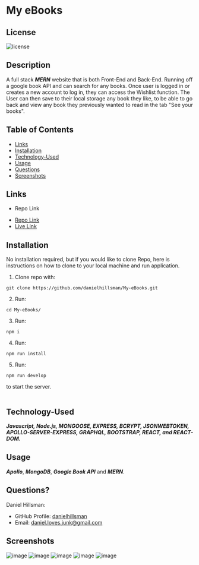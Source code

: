 # My eBooks

  ## License

  ![license](https://img.shields.io/static/v1?label=license&message=LABD&color=success)
  
  ## Description
  
  A full stack ***MERN*** website that is both Front-End and Back-End. Running off a google book API and can search for any books. Once user is logged in or creates a new account to log in, they can access the Wishlist function. The User can then save to their local storage any book they like, to be able to go back and view any book they previously wanted to read in the tab "See your books".
  
  ## Table of Contents
 
  * [Links](#links)
  * [Installation](#installation)
  * [Technology-Used](#technology-used)
  * [Usage](#usage)
  * [Questions](#questions)
  * [Screenshots](#screenshots)

  ## Links
 
  * Repo Link
  - [Repo Link](https://github.com/danielhillsman/eDaniels-BackEnd)
  - [Live Link](https://radiant-eyrie-47380.herokuapp.com)
  
  ## Installation
  No installation required, but if you would like to clone Repo, here is instructions on how to clone to your local machine and run application.
  1) Clone repo with:
  ````
  git clone https://github.com/danielhillsman/My-eBooks.git
  ````
  2) Run:
  ````
  cd My-eBooks/
  ````
  3) Run:
  ````
  npm i
  ````
  4) Run:
  ````
  npm run install
  ````
  5) Run:
  ````
  npm run develop
  ````
  to start the server.
  <br />
  <br />
  
  ## Technology-Used
  
  ***Javascript, Node.js, MONGOOSE, EXPRESS, BCRYPT, JSONWEBTOKEN, APOLLO-SERVER-EXPRESS, GRAPHQL, BOOTSTRAP, REACT, and REACT-DOM.***
  
  ## Usage
  
  ***Apollo***, ***MongoDB***, ***Google Book API*** and ***MERN***.
  
  ## Questions?

  Daniel Hillsman: 
  * GitHub Profile: [danielhillsman](https://github.com/danielhillsman)
  * Email: daniel.loves.junk@gmail.com

  ## Screenshots
  ![image](https://user-images.githubusercontent.com/99533951/167961668-ee357dbf-3cb3-49c5-9e06-22b4e57cb092.png)
  ![image](https://user-images.githubusercontent.com/99533951/167961687-d525a8ac-d230-49d0-b8db-28e8a8a7f830.png)
  ![image](https://user-images.githubusercontent.com/99533951/167961716-31f3c21d-9fc7-4447-a0b5-ed346b5fc2c1.png)
  ![image](https://user-images.githubusercontent.com/99533951/167961734-5a99434b-f31b-4057-bd25-a3410a7b3c8e.png)
  ![image](https://user-images.githubusercontent.com/99533951/167961752-e1f43be6-e9e4-4ee0-9851-2652591c97e3.png)


